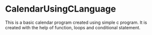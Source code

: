 # CalendarUsingCLanguage
This is a basic calendar program created using simple c program.
It is created with the help of function, loops and conditional statement.
